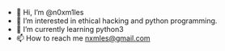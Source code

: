 - 👋 Hi, I’m @n0xm1les
- 👀 I’m interested in ethical hacking and python programming.
- 🌱 I’m currently learning python3
- 📫 How to reach me nxmles@gmail.com
